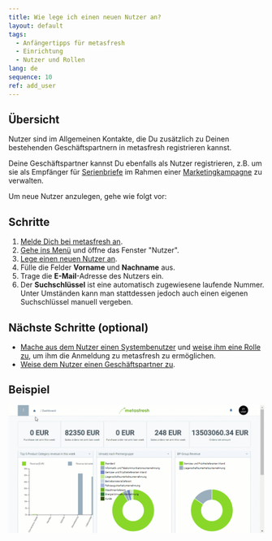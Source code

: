 ```yaml
---
title: Wie lege ich einen neuen Nutzer an?
layout: default
tags:
  - Anfängertipps für metasfresh
  - Einrichtung
  - Nutzer und Rollen
lang: de
sequence: 10
ref: add_user
---
```


## Übersicht
Nutzer sind im Allgemeinen Kontakte, die Du zusätzlich zu Deinen bestehenden Geschäftspartnern in metasfresh registrieren kannst.

Deine Geschäftspartner kannst Du ebenfalls als Nutzer registrieren, z.B. um sie als Empfänger für [Serienbriefe](Serienbriefe_erstellen) im Rahmen einer [Marketingkampagne](MKTG-Kampagne_erstellen) zu verwalten.

Um neue Nutzer anzulegen, gehe wie folgt vor:

## Schritte
1. [Melde Dich bei metasfresh an](Anmeldung).
1. [Gehe ins Menü](Menu) und öffne das Fenster "Nutzer".
1. [Lege einen neuen Nutzer an](Neuer_Datensatz_Fenster_Webui).
1. Fülle die Felder **Vorname** und **Nachname** aus.
1. Trage die **E-Mail**-Adresse des Nutzers ein.
1. Der **Suchschlüssel** ist eine automatisch zugewiesene laufende Nummer. Unter Umständen kann man stattdessen jedoch auch einen eigenen Suchschlüssel manuell vergeben.

## Nächste Schritte (optional)
- [Mache aus dem Nutzer einen Systembenutzer](Neuer_Systembenutzer) und [weise ihm eine Rolle zu](Nutzerrolle_zuweisen), um ihm die Anmeldung zu metasfresh zu ermöglichen.
- [Weise dem Nutzer einen Geschäftspartner zu](Nutzer_GPartner_zuweisen).

## Beispiel
![](assets/Nutzer_anlegen.gif)

